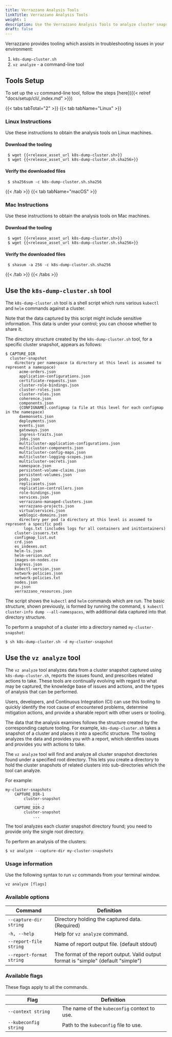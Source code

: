 ```yaml
---
title: Verrazzano Analysis Tools
linkTitle: Verrazzano Analysis Tools
weight: 1
description: Use the Verrazzano Analysis Tools to analyze cluster snapshots
draft: false
---
```



Verrazzano provides tooling which assists in troubleshooting issues in your environment:
1. `k8s-dump-cluster.sh`
2. `vz analyze` - a command-line tool

## Tools Setup
To set up the `vz` command-line tool, follow the steps [here]({{< relref "docs/setup/cli/_index.md" >}})

{{< tabs tabTotal="2" >}}
{{< tab tabName="Linux" >}}
<br>

### Linux Instructions

Use these instructions to obtain the analysis tools on Linux machines.  

#### Download the tooling
  ```
   $ wget {{<release_asset_url k8s-dump-cluster.sh>}}
   $ wget {{<release_asset_url k8s-dump-cluster.sh.sha256>}}
  ```

#### Verify the downloaded files
  ```
   $ sha256sum -c k8s-dump-cluster.sh.sha256
  ```

{{< /tab >}}
{{< tab tabName="macOS" >}}
<br>

### Mac Instructions

Use these instructions to obtain the analysis tools on Mac machines.

#### Download the tooling
  ```
   $ wget {{<release_asset_url k8s-dump-cluster.sh>}}
   $ wget {{<release_asset_url k8s-dump-cluster.sh.sha256>}}
  ```
#### Verify the downloaded files
  ```
   $ shasum -a 256 -c k8s-dump-cluster.sh.sha256
  ```

{{< /tab >}}
{{< /tabs >}}


## Use the `k8s-dump-cluster.sh` tool

The `k8s-dump-cluster.sh` tool is a shell script which runs various `kubectl` and `helm` commands against a cluster.

Note that the data captured by this script might include sensitive information. This data is under your control; you can choose whether to share it.

The directory structure created by the `k8s-dump-cluster.sh` tool, for a specific cluster snapshot, appears as follows:

    $ CAPTURE_DIR
      cluster-snapshot
        directory per namespace (a directory at this level is assumed to represent a namespace)
          acme-orders.json
          application-configurations.json
          certificate-requests.json
          cluster-role-bindings.json
          cluster-roles.json
          cluster-roles.json
          coherence.json
          components.json
          {CONFIGNAME}.configmap (a file at this level for each configmap in the namespace)
          daemonsets.json
          deployments.json
          events.json
          gateways.json
          ingress-traits.json
          jobs.json
          multicluster-application-configurations.json
          multicluster-components.json
          multicluster-config-maps.json
          multicluster-logging-scopes.json
          multicluster-secrets.json
          namespace.json
          persistent-volume-claims.json
          persistent-volumes.json
          pods.json
          replicasets.json
          replication-controllers.json
          role-bindings.json
          services.json
          verrazzano-managed-clusters.json
          verrazzano-projects.json
          virtualservices.json
          weblogic-domains.json
          directory per pod (a directory at this level is assumed to represent a specific pod)
            logs.txt (includes logs for all containers and initContainers)
        cluster-issuers.txt
        configmap_list.out
        crd.json
        es_indexes.out
        helm-ls.json
        helm-version.out
        images-on-nodes.csv
        ingress.json
        kubectl-version.json
        network-policies.json
        network-policies.txt
        nodes.json
        pv.json
        verrazzano_resources.json

The script shows the `kubectl` and `helm` commands which are run. The basic structure, shown previously, is formed by running the command, `$ kubectl cluster-info dump --all-namespaces`, with additional data captured into that directory structure.

To perform a snapshot of a cluster into a directory named `my-cluster-snapshot`:

`$ sh k8s-dump-cluster.sh -d my-cluster-snapshot`

## Use the `vz analyze` tool

The `vz analyze` tool analyzes data from a cluster snapshot captured using `k8s-dump-cluster.sh`, reports the issues found, and prescribes related actions to take.  These tools are continually evolving with regard to what may be captured, the knowledge base of issues and actions, and the types of analysis that can be performed.

Users, developers, and Continuous Integration (CI) can use this tooling to quickly identify the root cause of encountered problems, determine mitigation actions, and provide a sharable report with other users or tooling.

The data that the analysis examines follows the structure created by the corresponding capture tooling. For example, `k8s-dump-cluster.sh` takes a snapshot of a cluster and places it into a specific structure. The tooling analyzes the data and provides you with a report, which identifies issues and provides you with actions to take.

The `vz analyze` tool will find and analyze all cluster snapshot directories found under a specified root directory. This lets you create a directory to hold the cluster snapshots of related clusters into sub-directories which the tool can analyze.

For example:

    my-cluster-snapshots
        CAPTURE_DIR-1
            cluster-snapshot
                ...
        CAPTURE_DIR-2
            cluster-snapshot
                ...

The tool analyzes each cluster snapshot directory found; you need to provide only the single root directory.

To perform an analysis of the clusters:

`$ vz analyze --capture-dir my-cluster-snapshots`

### Usage information

Use the following syntax to run `vz` commands from your terminal window.
```shell
vz analyze [flags]
```

### Available options

| Command                  | Definition                                                                          |
|--------------------------|-------------------------------------------------------------------------------------|
| `--capture-dir string`   | Directory holding the captured data. (Required)                                     | 
| `-h, --help`             | Help for `vz analyze` command.                                                      |
| `--report-file string`   | Name of report output file. (default stdout)                                        |
| `--report-format string` | The format of the report output. Valid output format is "simple" (default "simple") |

### Available flags

These flags apply to all the commands.

| Flag                  | Definition                                   |
|-----------------------|----------------------------------------------|
| `--context string`    | The name of the `kubeconfig` context to use. |
| `--kubeconfig string` | Path to the `kubeconfig` file to use.        |
